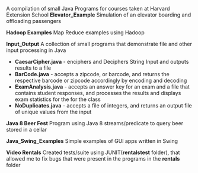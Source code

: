 A compilation of small Java Programs for courses taken at Harvard Extension School
**Elevator_Example**
Simulation of an elevator boarding and offloading passengers

**Hadoop Examples**
Map Reduce examples using Hadoop

**Input_Output**
A collection of small programs that demonstrate file and other input processing in Java

- **CaesarCipher.java** - enciphers and Deciphers String Input and outputs results to a file
- **BarCode.java** - accepts a zipcode, or barcode, and returns the respective barcode or zipcode accordingly by encoding and decoding
- **ExamAnalysis.java** - accepts an answer key for an exam and a file that contains student responses, and processes the results and displays exam statistics for the for the class
- **NoDuplicates.java** - accepts a file of integers, and returns an output file of unique values from the input

**Java 8 Beer Fest**
Program using Java 8 streams/predicate to query beer stored in a cellar

**Java_Swing_Examples**
Simple examples of GUI apps written in Swing

**Video Rentals**
Created tests/suite using JUNIT(**rentalstest** folder), that allowed me to fix bugs that were present in the programs in the **rentals** folder
